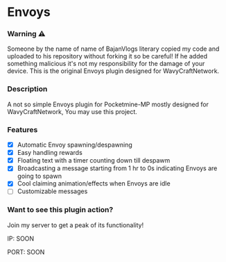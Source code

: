 # Envoys
### Warning ⚠
Someone by the name of name of BajanVlogs literary copied my code and uploaded to his repository without forking it so be careful! If he added something malicious it's not my responsibility for the damage of your device. This is the original Envoys plugin designed for WavyCraftNetwork.
### Description
A not so simple Envoys plugin for Pocketmine-MP mostly
designed for WavyCraftNetwork, You may use this project.

### Features
- [x] Automatic Envoy spawning/despawning
- [x] Easy handling rewards
- [x] Floating text with a timer counting down till despawm
- [x] Broadcasting a message starting from 1 hr to 0s indicating Envoys are going to spawn
- [x] Cool claiming animation/effects when Envoys are idle
- [ ] Customizable messages

### Want to see this plugin action?

Join my server to get a peak of its functionality!

IP: SOON

PORT: SOON
